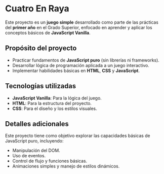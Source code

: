 # Cuatro En Raya

Este proyecto es un **juego simple** desarrollado como parte de las prácticas del **primer año** en el Grado Superior, enfocado en aprender y aplicar los conceptos básicos de **JavaScript Vanilla**.

## Propósito del proyecto

- Practicar fundamentos de **JavaScript puro** (sin librerías ni frameworks).
- Desarrollar lógica de programación aplicada a un juego interactivo.
- Implementar habilidades básicas en **HTML**, **CSS** y **JavaScript**.

## Tecnologías utilizadas

- **JavaScript Vanilla**: Para la lógica del juego.
- **HTML**: Para la estructura del proyecto.
- **CSS**: Para el diseño y los estilos visuales.

## Detalles adicionales

Este proyecto tiene como objetivo explorar las capacidades básicas de JavaScript puro, incluyendo:

- Manipulación del DOM.
- Uso de eventos.
- Control de flujo y funciones básicas.
- Animaciones simples y manejo de estilos dinámicos.
